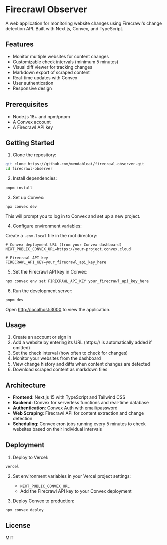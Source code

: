 # Firecrawl Observer

A web application for monitoring website changes using Firecrawl's change detection API. Built with Next.js, Convex, and TypeScript.

## Features

- Monitor multiple websites for content changes
- Customizable check intervals (minimum 5 minutes)
- Visual diff viewer for tracking changes
- Markdown export of scraped content
- Real-time updates with Convex
- User authentication
- Responsive design

## Prerequisites

- Node.js 18+ and npm/pnpm
- A Convex account
- A Firecrawl API key

## Getting Started

1. Clone the repository:
```bash
git clone https://github.com/mendableai/firecrawl-observer.git
cd firecrawl-observer
```

2. Install dependencies:
```bash
pnpm install
```

3. Set up Convex:
```bash
npx convex dev
```
This will prompt you to log in to Convex and set up a new project.

4. Configure environment variables:

Create a `.env.local` file in the root directory:
```env
# Convex deployment URL (from your Convex dashboard)
NEXT_PUBLIC_CONVEX_URL=https://your-project.convex.cloud

# Firecrawl API key
FIRECRAWL_API_KEY=your_firecrawl_api_key_here
```

5. Set the Firecrawl API key in Convex:
```bash
npx convex env set FIRECRAWL_API_KEY your_firecrawl_api_key_here
```

6. Run the development server:
```bash
pnpm dev
```

Open [http://localhost:3000](http://localhost:3000) to view the application.

## Usage

1. Create an account or sign in
2. Add a website by entering its URL (https:// is automatically added if omitted)
3. Set the check interval (how often to check for changes)
4. Monitor your websites from the dashboard
5. View change history and diffs when content changes are detected
6. Download scraped content as markdown files

## Architecture

- **Frontend**: Next.js 15 with TypeScript and Tailwind CSS
- **Backend**: Convex for serverless functions and real-time database
- **Authentication**: Convex Auth with email/password
- **Web Scraping**: Firecrawl API for content extraction and change detection
- **Scheduling**: Convex cron jobs running every 5 minutes to check websites based on their individual intervals

## Deployment

1. Deploy to Vercel:
```bash
vercel
```

2. Set environment variables in your Vercel project settings:
   - `NEXT_PUBLIC_CONVEX_URL`
   - Add the Firecrawl API key to your Convex deployment

3. Deploy Convex to production:
```bash
npx convex deploy
```

## License

MIT